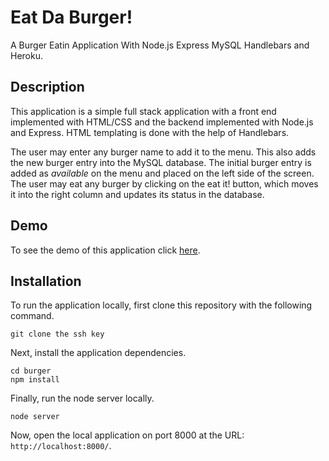 # Eat Da Burger!
A Burger Eatin Application With Node.js Express MySQL Handlebars and Heroku.

## Description

This application is a simple full stack application with a front end implemented with HTML/CSS and the backend implemented with Node.js and Express. HTML templating is done with the help of Handlebars.

The user may enter any burger name to add it to the menu. This also adds the new burger entry into the MySQL database. The initial burger entry is added as *available* on the menu and placed on the left side of the screen. The user may eat any burger by clicking on the eat it! button, which moves it into the right column and updates its status in the database.

## Demo

To see the demo of this application click [here](https://eattheburger10.herokuapp.com/).

## Installation

To run the application locally, first clone this repository with the following command.

	git clone the ssh key
	
Next, install the application dependencies.

	cd burger
	npm install
	
Finally, run the node server locally.

	node server
	
Now, open the local application on port 8000 at the URL: `http://localhost:8000/`.







